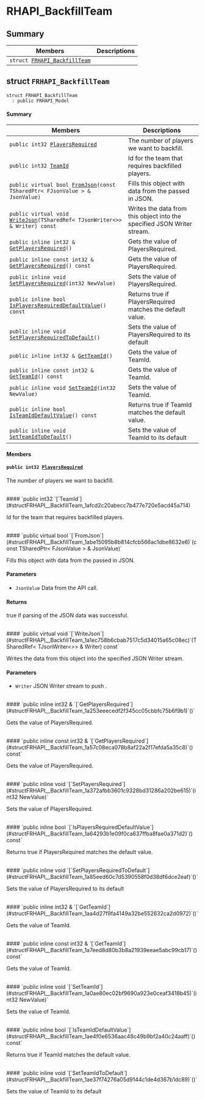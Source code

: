 # RHAPI_BackfillTeam <a id="group__RHAPI__BackfillTeam"></a>

## Summary

 Members                        | Descriptions                                
--------------------------------|---------------------------------------------
`struct `[`FRHAPI_BackfillTeam`](#structFRHAPI__BackfillTeam) | 

## struct `FRHAPI_BackfillTeam` <a id="structFRHAPI__BackfillTeam"></a>

```
struct FRHAPI_BackfillTeam
  : public FRHAPI_Model
```

#### Summary

 Members                        | Descriptions                                
--------------------------------|---------------------------------------------
`public int32 `[`PlayersRequired`](#structFRHAPI__BackfillTeam_1a72823c33bcf556c5082c0b332f17fc78) | The number of players we want to backfill.
`public int32 `[`TeamId`](#structFRHAPI__BackfillTeam_1afcd2c20abecc7b477e720e5acd45a714) | Id for the team that requires backfilled players.
`public virtual bool `[`FromJson`](#structFRHAPI__BackfillTeam_1abe15095b8b814cfcb566ac1dbe8632e6)`(const TSharedPtr< FJsonValue > & JsonValue)` | Fills this object with data from the passed in JSON.
`public virtual void `[`WriteJson`](#structFRHAPI__BackfillTeam_1a1ec758b6cbab7517c5d34015a65c08ec)`(TSharedRef< TJsonWriter<>> & Writer) const` | Writes the data from this object into the specified JSON Writer stream.
`public inline int32 & `[`GetPlayersRequired`](#structFRHAPI__BackfillTeam_1a253eeecedf2f345cc05cbbfc75b6f9b1)`()` | Gets the value of PlayersRequired.
`public inline const int32 & `[`GetPlayersRequired`](#structFRHAPI__BackfillTeam_1a57c08eca078b8af22a2f17efda5a35c8)`() const` | Gets the value of PlayersRequired.
`public inline void `[`SetPlayersRequired`](#structFRHAPI__BackfillTeam_1a372afbb3601c9328bd31286a202be615)`(int32 NewValue)` | Sets the value of PlayersRequired.
`public inline bool `[`IsPlayersRequiredDefaultValue`](#structFRHAPI__BackfillTeam_1a64293b1e09f0ca637ffba8fae0a371d2)`() const` | Returns true if PlayersRequired matches the default value.
`public inline void `[`SetPlayersRequiredToDefault`](#structFRHAPI__BackfillTeam_1a85eed60c7d5390558f0d38df6dce2eaf)`()` | Sets the value of PlayersRequired to its default
`public inline int32 & `[`GetTeamId`](#structFRHAPI__BackfillTeam_1aa4d27f9fa4149a32be552632ca2d0972)`()` | Gets the value of TeamId.
`public inline const int32 & `[`GetTeamId`](#structFRHAPI__BackfillTeam_1a7eed8d80b3b8a21939eeae5abc99cb17)`() const` | Gets the value of TeamId.
`public inline void `[`SetTeamId`](#structFRHAPI__BackfillTeam_1a0ae80ec02bf9690a923e0ceaf3418b45)`(int32 NewValue)` | Sets the value of TeamId.
`public inline bool `[`IsTeamIdDefaultValue`](#structFRHAPI__BackfillTeam_1ae4f0e6536aac48c49b9bf2a40c24aaff)`() const` | Returns true if TeamId matches the default value.
`public inline void `[`SetTeamIdToDefault`](#structFRHAPI__BackfillTeam_1ae37f74276a05d9144c1de4d367b1dc89)`()` | Sets the value of TeamId to its default

#### Members

#### `public int32 `[`PlayersRequired`](#structFRHAPI__BackfillTeam_1a72823c33bcf556c5082c0b332f17fc78) <a id="structFRHAPI__BackfillTeam_1a72823c33bcf556c5082c0b332f17fc78"></a>

The number of players we want to backfill.

<br>
#### `public int32 `[`TeamId`](#structFRHAPI__BackfillTeam_1afcd2c20abecc7b477e720e5acd45a714) <a id="structFRHAPI__BackfillTeam_1afcd2c20abecc7b477e720e5acd45a714"></a>

Id for the team that requires backfilled players.

<br>
#### `public virtual bool `[`FromJson`](#structFRHAPI__BackfillTeam_1abe15095b8b814cfcb566ac1dbe8632e6)`(const TSharedPtr< FJsonValue > & JsonValue)` <a id="structFRHAPI__BackfillTeam_1abe15095b8b814cfcb566ac1dbe8632e6"></a>

Fills this object with data from the passed in JSON.

#### Parameters
* `JsonValue` Data from the API call.

#### Returns
true if parsing of the JSON data was successful.

<br>
#### `public virtual void `[`WriteJson`](#structFRHAPI__BackfillTeam_1a1ec758b6cbab7517c5d34015a65c08ec)`(TSharedRef< TJsonWriter<>> & Writer) const` <a id="structFRHAPI__BackfillTeam_1a1ec758b6cbab7517c5d34015a65c08ec"></a>

Writes the data from this object into the specified JSON Writer stream.

#### Parameters
* `Writer` JSON Writer stream to push .

<br>
#### `public inline int32 & `[`GetPlayersRequired`](#structFRHAPI__BackfillTeam_1a253eeecedf2f345cc05cbbfc75b6f9b1)`()` <a id="structFRHAPI__BackfillTeam_1a253eeecedf2f345cc05cbbfc75b6f9b1"></a>

Gets the value of PlayersRequired.

<br>
#### `public inline const int32 & `[`GetPlayersRequired`](#structFRHAPI__BackfillTeam_1a57c08eca078b8af22a2f17efda5a35c8)`() const` <a id="structFRHAPI__BackfillTeam_1a57c08eca078b8af22a2f17efda5a35c8"></a>

Gets the value of PlayersRequired.

<br>
#### `public inline void `[`SetPlayersRequired`](#structFRHAPI__BackfillTeam_1a372afbb3601c9328bd31286a202be615)`(int32 NewValue)` <a id="structFRHAPI__BackfillTeam_1a372afbb3601c9328bd31286a202be615"></a>

Sets the value of PlayersRequired.

<br>
#### `public inline bool `[`IsPlayersRequiredDefaultValue`](#structFRHAPI__BackfillTeam_1a64293b1e09f0ca637ffba8fae0a371d2)`() const` <a id="structFRHAPI__BackfillTeam_1a64293b1e09f0ca637ffba8fae0a371d2"></a>

Returns true if PlayersRequired matches the default value.

<br>
#### `public inline void `[`SetPlayersRequiredToDefault`](#structFRHAPI__BackfillTeam_1a85eed60c7d5390558f0d38df6dce2eaf)`()` <a id="structFRHAPI__BackfillTeam_1a85eed60c7d5390558f0d38df6dce2eaf"></a>

Sets the value of PlayersRequired to its default

<br>
#### `public inline int32 & `[`GetTeamId`](#structFRHAPI__BackfillTeam_1aa4d27f9fa4149a32be552632ca2d0972)`()` <a id="structFRHAPI__BackfillTeam_1aa4d27f9fa4149a32be552632ca2d0972"></a>

Gets the value of TeamId.

<br>
#### `public inline const int32 & `[`GetTeamId`](#structFRHAPI__BackfillTeam_1a7eed8d80b3b8a21939eeae5abc99cb17)`() const` <a id="structFRHAPI__BackfillTeam_1a7eed8d80b3b8a21939eeae5abc99cb17"></a>

Gets the value of TeamId.

<br>
#### `public inline void `[`SetTeamId`](#structFRHAPI__BackfillTeam_1a0ae80ec02bf9690a923e0ceaf3418b45)`(int32 NewValue)` <a id="structFRHAPI__BackfillTeam_1a0ae80ec02bf9690a923e0ceaf3418b45"></a>

Sets the value of TeamId.

<br>
#### `public inline bool `[`IsTeamIdDefaultValue`](#structFRHAPI__BackfillTeam_1ae4f0e6536aac48c49b9bf2a40c24aaff)`() const` <a id="structFRHAPI__BackfillTeam_1ae4f0e6536aac48c49b9bf2a40c24aaff"></a>

Returns true if TeamId matches the default value.

<br>
#### `public inline void `[`SetTeamIdToDefault`](#structFRHAPI__BackfillTeam_1ae37f74276a05d9144c1de4d367b1dc89)`()` <a id="structFRHAPI__BackfillTeam_1ae37f74276a05d9144c1de4d367b1dc89"></a>

Sets the value of TeamId to its default

<br>
